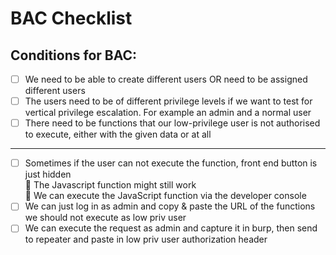 # BAC Checklist
## Conditions for BAC:
- [ ]  We need to be able to create different users OR need to be assigned different
users
- [ ]  The users need to be of different privilege levels if we want to test for
vertical privilege escalation. For example an admin and a normal user
- [ ]  There need to be functions that our low-privilege user is not authorised to
execute, either with the given data or at all

--- 

- [ ]  Sometimes if the user can not execute the function, front end button is just
hidden<br>
 The Javascript function might still work<br>
 We can execute the JavaScript function via the developer console
- [ ]  We can just log in as admin and copy & paste the URL of the functions we
should not execute as low priv user
- [ ]  We can execute the request as admin and capture it in burp, then send
to repeater and paste in low priv user authorization header
